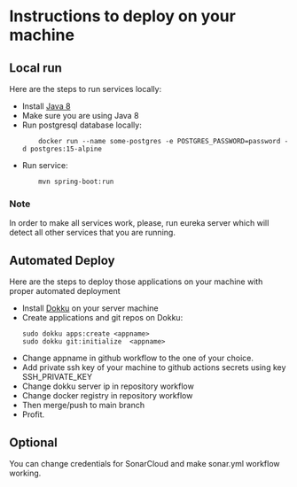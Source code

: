 # Instructions to deploy on your machine
## Local run
Here are the steps to run services locally:
* Install [Java 8](https://docs.oracle.com/javase/8/docs/technotes/guides/install/install_overview.html)
* Make sure you are using Java 8
* Run postgresql database locally:
    ```
        docker run --name some-postgres -e POSTGRES_PASSWORD=password -d postgres:15-alpine
* Run service:
    ```
        mvn spring-boot:run

### Note
In order to make all services work, please, run eureka server which will detect all other services that you are running.

## Automated Deploy
Here are the steps to deploy those applications on your machine with proper automated deployment
* Install [Dokku](https://dokku.com/docs/getting-started/installation/) on your server machine
* Create applications and git repos on Dokku:
    ```
    sudo dokku apps:create <appname>
    sudo dokku git:initialize  <appname>
* Change appname in github workflow to the one of your choice.
* Add private ssh key of your machine to github actions secrets using key SSH_PRIVATE_KEY
* Change dokku server ip in repository workflow
* Change docker registry in repository workflow
* Then merge/push to main branch
* Profit.

## Optional
You can change credentials for SonarCloud and make sonar.yml workflow working.
